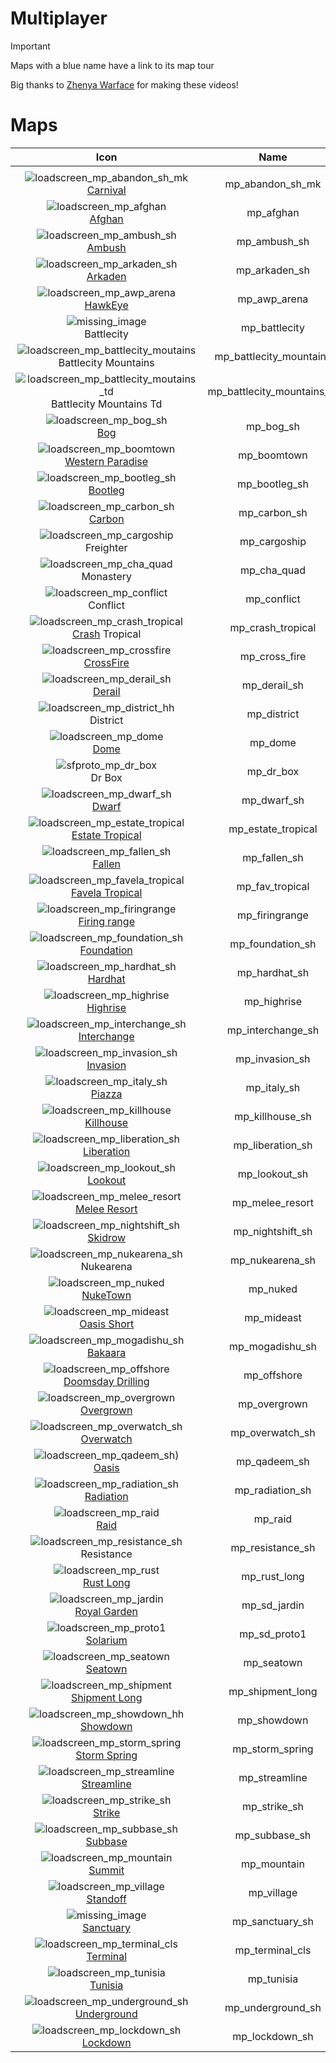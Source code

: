 # Multiplayer 

> [!IMPORTANT]
> Maps with a blue name have a link to its map tour
>
> Big thanks to [Zhenya Warface](https://www.youtube.com/@ZhenyaLF) for making these videos!

# Maps

| Icon | Name | 
| :--: | :--: | 
| | | | | 
![loadscreen_mp_abandon_sh_mk](https://github.com/user-attachments/assets/1ab9dc5b-681c-4dde-9ca4-0eb5d53832ea)<br> [Carnival](https://www.youtube.com/watch?v=8p-LU7T8xGU) | mp_abandon_sh_mk |
![loadscreen_mp_afghan](https://github.com/user-attachments/assets/5ae25aef-e03d-485b-b52c-975a2a139212)<br> [Afghan](https://www.youtube.com/watch?v=tIpQWF43yvI) | mp_afghan |
![loadscreen_mp_ambush_sh](https://github.com/user-attachments/assets/c556d56c-94a7-49f3-8592-0a71ed948359)<br> [Ambush](https://www.youtube.com/watch?v=stORfM93S7c&t) | mp_ambush_sh |
![loadscreen_mp_arkaden_sh](https://github.com/user-attachments/assets/e2fcefc3-24e6-43fa-953a-32c6eeb7136c)<br> [Arkaden](https://www.youtube.com/watch?v=pbPM85GcvPE) | mp_arkaden_sh |
![loadscreen_mp_awp_arena](https://github.com/user-attachments/assets/e929968b-4afb-4fb4-bafb-8f79a7a67bda)<br> [HawkEye](https://www.youtube.com/watch?v=3j5-e89ilMk&t) | mp_awp_arena |
![missing_image](https://github.com/user-attachments/assets/abb9e211-1176-4ac4-896d-4bdcb5019e7d)<br> Battlecity | mp_battlecity |
![loadscreen_mp_battlecity_moutains](https://github.com/user-attachments/assets/d434fc65-9a5c-4bb7-b65d-7e0802594665)<br> Battlecity Mountains | mp_battlecity_mountains |
![loadscreen_mp_battlecity_moutains_td](https://github.com/user-attachments/assets/e879f21d-6a9a-4cad-b911-019bacafe088)<br> Battlecity Mountains Td | mp_battlecity_mountains_td |
![loadscreen_mp_bog_sh](https://github.com/user-attachments/assets/81fb4ed0-3406-43dc-9d59-f96f84ea4843)<br> [Bog](https://www.youtube.com/watch?v=qafNQJerU0Q&t) | mp_bog_sh |
![loadscreen_mp_boomtown](https://github.com/user-attachments/assets/0f891770-d9c4-44ba-b380-593c345f345e)<br> [Western Paradise](https://www.youtube.com/watch?v=gQhbE91Q6ws&list=PL_CS8KhzrKyngNnb5BUb7y75PS7SfSEhC&index) | mp_boomtown |
![loadscreen_mp_bootleg_sh](https://github.com/user-attachments/assets/258b7276-dd52-496c-ad55-306aca3a42a0)<br> [Bootleg](https://www.youtube.com/watch?v=IV0_Mwghm7A&list=PL_CS8KhzrKyngNnb5BUb7y75PS7SfSEhC&index) | mp_bootleg_sh |
![loadscreen_mp_carbon_sh](https://github.com/user-attachments/assets/6a6957e9-2bf1-4fda-aed4-585f0a458a56)<br> [Carbon](https://www.youtube.com/watch?v=2qjSwJTviPY&list=PL_CS8KhzrKyngNnb5BUb7y75PS7SfSEhC&index=64&t) | mp_carbon_sh |
![loadscreen_mp_cargoship](https://github.com/user-attachments/assets/34e93d99-5d61-4562-aafc-7d50ccb472bc)<br> Freighter | mp_cargoship |
![loadscreen_mp_cha_quad](https://github.com/user-attachments/assets/8032bd55-10ea-43b0-932c-1f2d15d00024)<br> Monastery | mp_cha_quad |
![loadscreen_mp_conflict](https://github.com/user-attachments/assets/24a768aa-8b0a-46fc-9b53-b1fd3d203616)<br> Conflict | mp_conflict |
![loadscreen_mp_crash_tropical](https://github.com/user-attachments/assets/f7fc9802-c02e-43a7-acd7-1ea75589d801)<br> [Crash](https://www.youtube.com/watch?v=EsssUy1ZdGo&list=PL_CS8KhzrKyngNnb5BUb7y75PS7SfSEhC&index) Tropical | mp_crash_tropical |
![loadscreen_mp_crossfire](https://github.com/user-attachments/assets/5190e104-ae76-46e0-b764-9e9fd6ed9d87)<br> [CrossFire](https://www.youtube.com/watch?v=p8WQLxK7h-k&list=PL_CS8KhzrKyngNnb5BUb7y75PS7SfSEhC&index=37&t) | mp_cross_fire |
![loadscreen_mp_derail_sh](https://github.com/user-attachments/assets/e0186a01-59fc-4f11-a064-1b436ed7a1a9)<br> [Derail](https://www.youtube.com/watch?v=MRDqRYnOQ6E&list=PL_CS8KhzrKyngNnb5BUb7y75PS7SfSEhC&index) | mp_derail_sh |
![loadscreen_mp_district_hh](https://github.com/user-attachments/assets/12e479d2-b711-4c56-9110-a893b6b82f74)<br> District | mp_district |
![loadscreen_mp_dome](https://github.com/user-attachments/assets/e43bbe2b-cb37-4f6e-ac1f-c3974645d2b0)<br> [Dome](https://www.youtube.com/watch?v=yIhVyDZm50Q&list=PL_CS8KhzrKyngNnb5BUb7y75PS7SfSEhC&index=36&t) | mp_dome |
![sfproto_mp_dr_box](https://github.com/user-attachments/assets/de15855e-ca46-472b-8380-e551b6ca38e3)<br> Dr Box | mp_dr_box |
![loadscreen_mp_dwarf_sh](https://github.com/user-attachments/assets/a4630461-d639-4511-9d79-15ab21a91a92)<br> [Dwarf](https://www.youtube.com/watch?v=yqh-LSn1Gpc&list=PL_CS8KhzrKyngNnb5BUb7y75PS7SfSEhC&index) | mp_dwarf_sh |
![loadscreen_mp_estate_tropical](https://github.com/user-attachments/assets/78853406-9330-435c-88d9-be323bbd9b4c)<br> [Estate Tropical](https://www.youtube.com/watch?v=OT35KW902BE&list=PL_CS8KhzrKyngNnb5BUb7y75PS7SfSEhC&index=10&t) | mp_estate_tropical |
![loadscreen_mp_fallen_sh](https://github.com/user-attachments/assets/bfbab1fa-fa3f-45c0-874d-480abd0f86b0)<br> [Fallen](https://www.youtube.com/watch?v=bz6tWC5Q8Tg&list=PL_CS8KhzrKyngNnb5BUb7y75PS7SfSEhC&index) | mp_fallen_sh |
![loadscreen_mp_favela_tropical](https://github.com/user-attachments/assets/91ec0161-ffce-4756-87b1-06075c75035b)<br> [Favela Tropical](https://www.youtube.com/watch?v=eT3ir0LO0M0&list=PL_CS8KhzrKyngNnb5BUb7y75PS7SfSEhC&index) | mp_fav_tropical |
![loadscreen_mp_firingrange](https://github.com/user-attachments/assets/ca3add7c-f61c-49a4-82ae-efb9ae1f8a85)<br> [Firing range](https://www.youtube.com/watch?v=TLWHSwtiwqc&list=PL_CS8KhzrKyngNnb5BUb7y75PS7SfSEhC&index) | mp_firingrange | 
![loadscreen_mp_foundation_sh](https://github.com/user-attachments/assets/69dde784-238d-4909-92dc-120347cd785f)<br> [Foundation](https://www.youtube.com/watch?v=Bq5OhsOcwJs&list=PL_CS8KhzrKyngNnb5BUb7y75PS7SfSEhC&index) | mp_foundation_sh |
![loadscreen_mp_hardhat_sh](https://github.com/user-attachments/assets/16f5ab99-401c-46ad-bf7f-8932d16d8c1d)<br> [Hardhat](https://www.youtube.com/watch?v=C9z8KnryPbQ&list=PL_CS8KhzrKyngNnb5BUb7y75PS7SfSEhC&index) | mp_hardhat_sh |
![loadscreen_mp_highrise](https://github.com/user-attachments/assets/08109028-dfdc-4031-b2f6-6085f16b8747)<br> [Highrise](https://www.youtube.com/watch?v=pzxO04pvhg4&list=PL_CS8KhzrKyngNnb5BUb7y75PS7SfSEhC&index) | mp_highrise |
![loadscreen_mp_interchange_sh](https://github.com/user-attachments/assets/68904211-9862-46db-a07a-ec58daa2f05c)<br> [Interchange](https://www.youtube.com/watch?v=lKSU6MpGlrM&list=PL_CS8KhzrKyngNnb5BUb7y75PS7SfSEhC&index) | mp_interchange_sh |
![loadscreen_mp_invasion_sh](https://github.com/user-attachments/assets/cb14fec6-290d-4da3-b130-c1bc7567bb8a)<br> [Invasion](https://www.youtube.com/watch?v=3a61k4n8v5I&list=PL_CS8KhzrKyngNnb5BUb7y75PS7SfSEhC&index) | mp_invasion_sh |
![loadscreen_mp_italy_sh](https://github.com/user-attachments/assets/45e91a81-f6a9-4c54-92d1-03571c1200f7)<br> [Piazza](https://www.youtube.com/watch?v=rj_mFvutsM8&list=PL_CS8KhzrKyngNnb5BUb7y75PS7SfSEhC&index) | mp_italy_sh |
![loadscreen_mp_killhouse](https://github.com/user-attachments/assets/0dfc9b23-a8cc-41ab-ba22-d5e82922ebcb)<br> [Killhouse](https://www.youtube.com/watch?v=1w24hNu1spY&list=PL_CS8KhzrKyngNnb5BUb7y75PS7SfSEhC&index) | mp_killhouse_sh |
![loadscreen_mp_liberation_sh](https://github.com/user-attachments/assets/ca2504bc-54d5-40ed-a97b-99a9a1ddf076)<br> [Liberation](https://www.youtube.com/watch?v=L-IrY2PzPaU&list=PL_CS8KhzrKyngNnb5BUb7y75PS7SfSEhC&index=43&t) | mp_liberation_sh |
![loadscreen_mp_lookout_sh](https://github.com/user-attachments/assets/4244fa77-08bb-4f40-842c-e5c31e34d474)<br> [Lookout](https://www.youtube.com/watch?v=o37yOFGm6yc&list=PL_CS8KhzrKyngNnb5BUb7y75PS7SfSEhC&index) | mp_lookout_sh |
![loadscreen_mp_melee_resort](https://github.com/user-attachments/assets/fb634a83-6ba3-4def-97e0-704a7ba89386)<br> [Melee Resort](https://www.youtube.com/watch?v=0sdblN_p3jw&list=PL_CS8KhzrKyngNnb5BUb7y75PS7SfSEhC&index) | mp_melee_resort |
![loadscreen_mp_nightshift_sh](https://github.com/user-attachments/assets/e3e36b42-6e73-480e-8193-75dce5f7b04b)<br> [Skidrow](https://www.youtube.com/watch?v=Km0b6FE35Zc&list=PL_CS8KhzrKyngNnb5BUb7y75PS7SfSEhC&index) | mp_nightshift_sh |
![loadscreen_mp_nukearena_sh](https://github.com/user-attachments/assets/e64c4297-cf81-4976-87fd-eff0eaccb30a)<br> Nukearena | mp_nukearena_sh |
![loadscreen_mp_nuked](https://github.com/user-attachments/assets/a444bd30-7bb8-410d-b848-a4994f3e4fbb)<br> [NukeTown](https://www.youtube.com/watch?v=EY-aAg8Dapc&list=PL_CS8KhzrKyngNnb5BUb7y75PS7SfSEhC&index=5&t) | mp_nuked | 
![loadscreen_mp_mideast](https://github.com/user-attachments/assets/6611e91b-1f56-4a0d-a57a-ed8a5baf1b66)<br> [Oasis Short](https://www.youtube.com/watch?v=GGekdPR9xs8&list=PL_CS8KhzrKyngNnb5BUb7y75PS7SfSEhC&index) | mp_mideast | 
![loadscreen_mp_mogadishu_sh](https://github.com/user-attachments/assets/57344f0b-20ab-4aa2-827c-7b2659ab3460)<br> [Bakaara](https://www.youtube.com/watch?v=Vr4LwsB1Nyg&list=PL_CS8KhzrKyngNnb5BUb7y75PS7SfSEhC&index) | mp_mogadishu_sh |
![loadscreen_mp_offshore](https://github.com/user-attachments/assets/6b202f86-3888-4346-9a96-ea9b60fd8c4b)<br> [Doomsday Drilling](https://www.youtube.com/watch?v=WEvwfzl53h8&list=PL_CS8KhzrKyngNnb5BUb7y75PS7SfSEhC&index) | mp_offshore |
![loadscreen_mp_overgrown](https://github.com/user-attachments/assets/2a55fa84-1042-48f9-baff-b109f18faef9)<br> [Overgrown](https://www.youtube.com/watch?v=kKfiDcV1GQY&list=PL_CS8KhzrKyngNnb5BUb7y75PS7SfSEhC&index) | mp_overgrown |
![loadscreen_mp_overwatch_sh](https://github.com/user-attachments/assets/fefefa07-68f5-47d1-87ec-e4ac57932f56)<br> [Overwatch](https://www.youtube.com/watch?v=-psXCBe2y44&list=PL_CS8KhzrKyngNnb5BUb7y75PS7SfSEhC&index) | mp_overwatch_sh |
![loadscreen_mp_qadeem_sh](https://github.com/user-attachments/assets/49257f72-92ad-4784-bc5f-9a7f0815ac53))<br> [Oasis](https://www.youtube.com/watch?v=Jqdu8lIEkZs&list=PL_CS8KhzrKyngNnb5BUb7y75PS7SfSEhC&index) | mp_qadeem_sh |
![loadscreen_mp_radiation_sh](https://github.com/user-attachments/assets/ba7bdcae-30e6-4b29-8753-47ba92060a6c)<br> [Radiation](https://www.youtube.com/watch?v=QiPllFgJkJE&list=PL_CS8KhzrKyngNnb5BUb7y75PS7SfSEhC&index=) | mp_radiation_sh |
![loadscreen_mp_raid](https://github.com/user-attachments/assets/1090c795-8f06-40e0-8c65-4d2651c4836f)<br> [Raid](https://www.youtube.com/watch?v=f1cZfAqIcCM&list=PL_CS8KhzrKyngNnb5BUb7y75PS7SfSEhC&index) | mp_raid |
![loadscreen_mp_resistance_sh](https://github.com/user-attachments/assets/56e5ceab-59c7-4763-85b4-c3e26bc92a09)<br> Resistance | mp_resistance_sh |
![loadscreen_mp_rust](https://github.com/user-attachments/assets/4f5f522a-cb27-4207-aecc-9eddf64959bf)<br> [Rust Long](https://www.youtube.com/watch?v=PZTfh_9Pwdk&list=PL_CS8KhzrKyngNnb5BUb7y75PS7SfSEhC&index=38&t) | mp_rust_long |
![loadscreen_mp_jardin](https://github.com/user-attachments/assets/a17fc5b7-f4d5-40b6-8330-feb507301a8e)<br> [Royal Garden](https://www.youtube.com/watch?v=aixoYeZAA-o&list=PL_CS8KhzrKyngNnb5BUb7y75PS7SfSEhC&index) | mp_sd_jardin |
![loadscreen_mp_proto1](https://github.com/user-attachments/assets/4201a478-48c4-4cea-beae-9167d69e9c80)<br> [Solarium](https://www.youtube.com/watch?v=QHJzNcdDcsw&list=PL_CS8KhzrKyngNnb5BUb7y75PS7SfSEhC&index=14) | mp_sd_proto1 |
![loadscreen_mp_seatown](https://github.com/user-attachments/assets/d00b3357-3861-4c39-9ac9-c5c8d8463415)<br> [Seatown](https://www.youtube.com/watch?v=HZQv4BtGVi0&list=PL_CS8KhzrKyngNnb5BUb7y75PS7SfSEhC&index) | mp_seatown |
![loadscreen_mp_shipment](https://github.com/user-attachments/assets/63f167aa-86e3-4f87-aa5b-c9c8908556dc)<br> [Shipment Long](https://www.youtube.com/watch?v=4DH08gSyK6s&list=PL_CS8KhzrKyngNnb5BUb7y75PS7SfSEhC&index) | mp_shipment_long |
![loadscreen_mp_showdown_hh](https://github.com/user-attachments/assets/5def6b78-4968-47ca-9476-abe9eda056b7)<br> [Showdown](https://www.youtube.com/watch?v=IjQpnBmXqQE&list=PL_CS8KhzrKyngNnb5BUb7y75PS7SfSEhC&index) | mp_showdown |
![loadscreen_mp_storm_spring](https://github.com/user-attachments/assets/befb1447-6744-43ad-a4e2-2320cac0504e)<br> [Storm Spring](https://www.youtube.com/watch?v=QqiMf36jpzI&list=PL_CS8KhzrKyngNnb5BUb7y75PS7SfSEhC&index) | mp_storm_spring |
![loadscreen_mp_streamline](https://github.com/user-attachments/assets/45f409e9-14fb-404a-bd85-86853d8b2e02)<br> [Streamline](https://www.youtube.com/watch?v=yUdYsjlMLjs&list=PL_CS8KhzrKyngNnb5BUb7y75PS7SfSEhC&index) | mp_streamline | 
![loadscreen_mp_strike_sh](https://github.com/user-attachments/assets/d28afed3-c5cf-44ba-8f54-72a0fa737517)<br> [Strike](https://www.youtube.com/watch?v=3ZooRW1CRV8&list=PL_CS8KhzrKyngNnb5BUb7y75PS7SfSEhC&index) | mp_strike_sh | 
![loadscreen_mp_subbase_sh](https://github.com/user-attachments/assets/676fd9be-1a4e-4813-97c4-fb9d3dc32924)<br> [Subbase](https://www.youtube.com/watch?v=vh6K5TEQSFk&list=PL_CS8KhzrKyngNnb5BUb7y75PS7SfSEhC&index) | mp_subbase_sh |
![loadscreen_mp_mountain](https://github.com/user-attachments/assets/ac60913e-740d-495e-9b0e-cfb5929e63de)<br> [Summit](https://youtu.be/HbW_-8m6RBQ?si=9BJrOmpSto1V_9Er) | mp_mountain |
![loadscreen_mp_village](https://github.com/user-attachments/assets/505db4d2-f612-4264-bc68-336d0c716cc8)<br> [Standoff](https://youtu.be/HJkfCtktJT0?si=DKPdp1d3EJZ0IMc) | mp_village |
![missing_image](https://github.com/user-attachments/assets/abb9e211-1176-4ac4-896d-4bdcb5019e7d)<br> [Sanctuary](https://youtu.be/ICdsGxjKbLI?si=d4JVi2nRX-rhtXuL) | mp_sanctuary_sh |
![loadscreen_mp_terminal_cls](https://github.com/user-attachments/assets/f320c3e9-7d47-4dbf-a64d-1ac25aff9cd9)<br> [Terminal](https://www.youtube.com/watch?v=pr-_QGWBbE0&list=PL_CS8KhzrKyngNnb5BUb7y75PS7SfSEhC&index=3&t) | mp_terminal_cls |
![loadscreen_mp_tunisia](https://github.com/user-attachments/assets/b9d063f5-1cf2-4f3a-9fcc-705b0ba4cbaf)<br> [Tunisia](https://www.youtube.com/watch?v=wCGwG1LSFG8&list=PL_CS8KhzrKyngNnb5BUb7y75PS7SfSEhC&index=13&t) | mp_tunisia |
![loadscreen_mp_underground_sh](https://github.com/user-attachments/assets/9cd184c3-7709-40c0-ae05-f0b3597b5c62)<br> [Underground](https://www.youtube.com/watch?v=o7UdDx8bwhA&list=PL_CS8KhzrKyngNnb5BUb7y75PS7SfSEhC&index) | mp_underground_sh |
![loadscreen_mp_lockdown_sh](https://github.com/user-attachments/assets/10850d4b-6da2-4f2a-9a99-1590388aa76e)<br> [Lockdown](https://youtu.be/8G5mutASd2s?si=tTYyJi8Nxp3L0frL) | mp_lockdown_sh |
